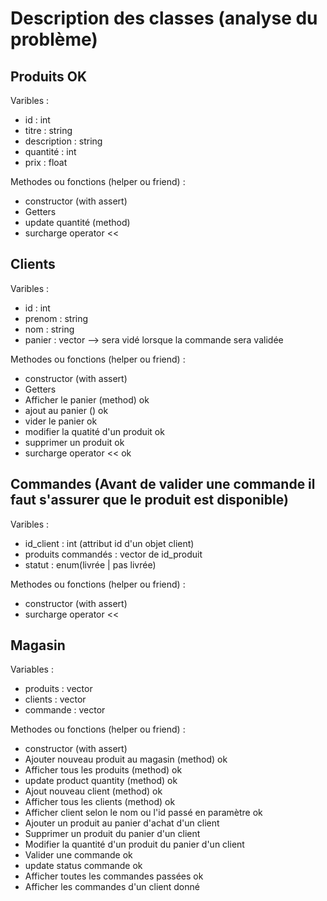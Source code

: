 # Description des classes (analyse du problème)


## Produits OK					

Varibles :
* id : int 
* titre : string
* description : string
* quantité : int 
* prix : float

Methodes ou fonctions (helper ou friend) :
* constructor (with assert)
* Getters
* update quantité (method)
* surcharge operator <<

## Clients

Varibles :
* id : int
* prenom : string
* nom : string
* panier : vector  --> sera vidé lorsque la commande sera validée

Methodes ou fonctions (helper ou friend) :
* constructor (with assert)
* Getters
* Afficher le panier (method) ok
* ajout au panier () ok
* vider le panier ok
* modifier la quatité d'un produit ok
* supprimer un produit	  ok
* surcharge operator <<   ok

## Commandes (Avant de valider une commande il faut s'assurer que le produit est disponible)

Varibles :
* id_client : int (attribut id d'un objet client)
* produits commandés : vector de id_produit
* statut : enum(livrée | pas livrée) 

Methodes ou fonctions (helper ou friend) :
* constructor (with assert)
* surcharge operator << 

## Magasin

Variables : 
* produits : vector
* clients : vector
* commande : vector

Methodes ou fonctions (helper ou friend) :
* constructor (with assert)
* Ajouter nouveau produit au magasin (method) ok
* Afficher tous les produits (method) ok
* update product quantity (method) ok
* Ajout nouveau client (method) ok
* Afficher tous les clients (method) ok
* Afficher client selon le nom ou l'id passé en paramètre ok
* Ajouter un produit au panier d'achat d'un client 
* Supprimer un produit du panier d'un client 
* Modifier la quantité d'un produit du panier d'un client
* Valider une commande ok
* update status commande ok
* Afficher toutes les commandes passées ok
* Afficher les commandes d'un client donné